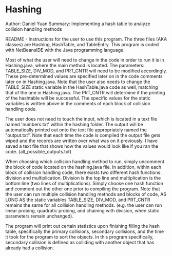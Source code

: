 # Hashing
Author: Daniel Yuan
Summary: Implementing a hash table to analyze collision handling methods

README - Instructions for the user to use this program.
The three files (AKA classes) are Hashing, HashTable, and TableEntry. This program is coded with NetBeansIDE with the Java programming language.

Most of what the user will need to change in the code in order to run it is in Hashing.java, where the main method is located. The parameters: TABLE_SIZE, DIV_MOD, and PRT_CNTR will need to be modified accordingly. These pre-determined values are specified later on in the code comments later on in Hashing.java. Note that the user also needs to change the TABLE_SIZE static variable in the HashTable.java code as well, matching that of the one in Hashing.java. The PRT_CNTR will determine if the printing of the hashtable will be successful. The specific values for the static variables is written above in the comments of each block of collision handling code.

The user does not need to touch the input, which is located in a text file named 'numbers.txt' within the hashing folder. The output will be automatically printed out onto the text file appropriately named the "output.txt". Note that each time the code is compiled the output file gets wiped and the records are written over what was on it previously.
I have saved a text file that shows how the values would look like if you ran the code. (all_possible_outputs.txt)

When choosing which collision handling method to run, simply uncomment the block of code located on the hashing.java file. In addition, within each block of collision handling code, there exists two different hash functions: division and multiplication. Division is the top line and multiplication is the bottom line (two lines of multiplications). Simply choose one hash function and comment out the other one prior to compiling the program. Note that the user can run multiple collision handling methods and blocks of code, AS LONG AS the static variables TABLE_SIZE, DIV_MOD, and PRT_CNTR remains the same for all collision handling methods. (e.g. the user can run linear probing, quadratic probing, and chaining with division, when static parameters remain unchanged).

The program will print out certain statistics upon finishing filling the hash table, specifically the primary collisions, secondary collisions, and the time it took for the program to sort the objects. In this program specifically, secondary collision is defined as colliding with another object that has already had a collision.
